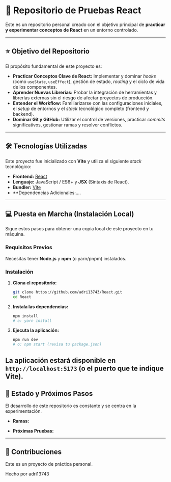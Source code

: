 # 🚀 Repositorio de Pruebas React

Este es un repositorio personal creado con el objetivo principal de **practicar y experimentar conceptos de React** en un entorno controlado.

---

## ⭐ Objetivo del Repositorio

El propósito fundamental de este proyecto es:

* **Practicar Conceptos Clave de React:** Implementar y dominar *hooks* (como `useState`, `useEffect`), gestión de estado, *routing* y el ciclo de vida de los componentes.
* **Aprender Nuevas Librerías:** Probar la integración de herramientas y librerías externas sin el riesgo de afectar proyectos de producción.
* **Entender el Workflow:** Familiarizarse con las configuraciones iniciales, el *setup* de entornos y el *stack* tecnológico completo (frontend y backend).
* **Dominar Git y GitHub:** Utilizar el control de versiones, practicar *commits* significativos, gestionar ramas y resolver conflictos.

---

## 🛠️ Tecnologías Utilizadas

Este proyecto fue inicializado con **Vite** y utiliza el siguiente *stack* tecnológico:

* **Frontend:** [React](https://reactjs.org/)
* **Lenguaje:** JavaScript / ES6+ y **JSX** (Sintaxis de React).
* **Bundler:** [Vite](https://vitejs.dev/)
* **Dependencias Adicionales:....

---

## 💻 Puesta en Marcha (Instalación Local)

Sigue estos pasos para obtener una copia local de este proyecto en tu máquina.

### Requisitos Previos

Necesitas tener **Node.js** y **npm** (o yarn/pnpm) instalados.

### Instalación

1.  **Clona el repositorio:**
    ```bash
    git clone https://github.com/adri13743/React.git
    cd React
    ```
2.  **Instala las dependencias:**
    ```bash
    npm install
    # o: yarn install
    ```
3.  **Ejecuta la aplicación:**
    ```bash
    npm run dev
    # o: npm start (revisa tu package.json)
    ```

La aplicación estará disponible en `http://localhost:5173` (o el puerto que te indique Vite).
---
## 📌 Estado y Próximos Pasos

El desarrollo de este repositorio es constante y se centra en la experimentación.

* **Ramas:**

* **Próximas Pruebas:**


---
## 🤝 Contribuciones

Este es un proyecto de práctica personal.

Hecho por adri13743

